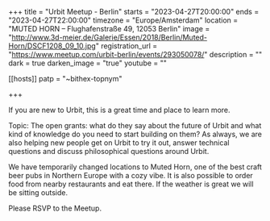 +++
title = "Urbit Meetup - Berlin"
starts = "2023-04-27T20:00:00"
ends = "2023-04-27T22:00:00"
timezone = "Europe/Amsterdam"
location = "MUTED HORN – Flughafenstraße 49, 12053 Berlin"
image = "http://www.3d-meier.de/Galerie/Essen/2018/Berlin/Muted-Horn/DSCF1208_09_10.jpg"
registration_url = "https://www.meetup.com/urbit-berlin/events/293050078/"
description = ""
dark = true
darken_image = "true"
youtube = ""

[[hosts]]
patp = "~bithex-topnym"

+++

If you are new to Urbit, this is a great time and place to learn more.

Topic: The open grants: what do they say about the future of Urbit and what kind of knowledge do you need to start building on them?
As always, we are also helping new people get on Urbit to try it out, answer technical questions and discuss philosophical questions around Urbit.

We have temporarily changed locations to Muted Horn, one of the best craft beer pubs in Northern Europe with a cozy vibe. It is also possible to order food from nearby restaurants and eat there. If the weather is great we will be sitting outside.

Please RSVP to the Meetup.